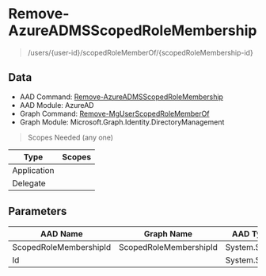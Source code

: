 # Remove-AzureADMSScopedRoleMembership

> /users/{user-id}/scopedRoleMemberOf/{scopedRoleMembership-id}

## Data

+ AAD Command: [Remove-AzureADMSScopedRoleMembership](https://docs.microsoft.com/en-us/powershell/module/AzureAD/Remove-AzureADMSScopedRoleMembership)
+ AAD Module: AzureAD
+ Graph Command: [Remove-MgUserScopedRoleMemberOf](https://docs.microsoft.com/en-us/powershell/module/Microsoft.Graph.Identity.DirectoryManagement/Remove-MgUserScopedRoleMemberOf)
+ Graph Module: Microsoft.Graph.Identity.DirectoryManagement

> Scopes Needed (any one)

|Type|Scopes|
|---|---|
|Application||
|Delegate||

## Parameters

|AAD Name|Graph Name|AAD Type|Graph Type|Infos|
|---|---|---|---|---|
|ScopedRoleMembershipId|ScopedRoleMembershipId|System.String|System.String||
|Id||System.String|||

